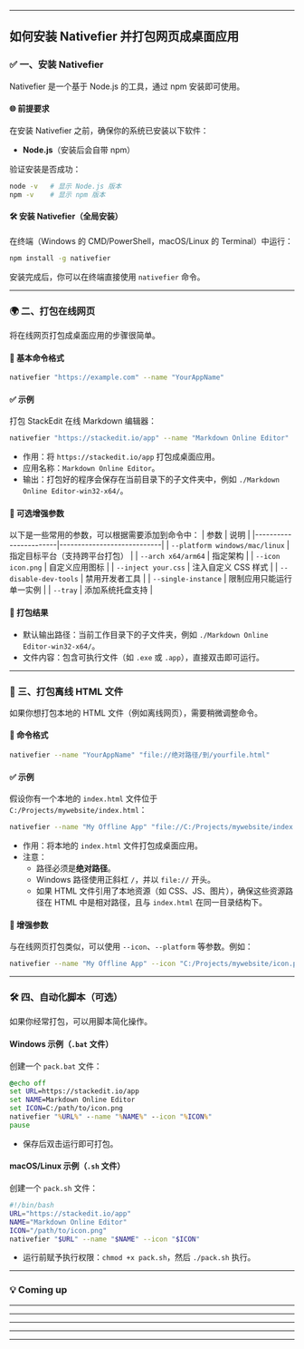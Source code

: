 
---

## 如何安装 Nativefier 并打包网页成桌面应用

### ✅ 一、安装 Nativefier
Nativefier 是一个基于 Node.js 的工具，通过 npm 安装即可使用。

#### 🌐 前提要求
在安装 Nativefier 之前，确保你的系统已安装以下软件：
- **Node.js**（安装后会自带 npm）
  
验证安装是否成功：
```bash
node -v   # 显示 Node.js 版本
npm -v    # 显示 npm 版本
```

#### 🛠 安装 Nativefier（全局安装）
在终端（Windows 的 CMD/PowerShell，macOS/Linux 的 Terminal）中运行：
```bash
npm install -g nativefier
```
安装完成后，你可以在终端直接使用 `nativefier` 命令。

---

### 🌍 二、打包在线网页
将在线网页打包成桌面应用的步骤很简单。

#### 🔹 基本命令格式
```bash
nativefier "https://example.com" --name "YourAppName"
```

#### ✅ 示例
打包 StackEdit 在线 Markdown 编辑器：
```bash
nativefier "https://stackedit.io/app" --name "Markdown Online Editor"
```
- 作用：将 `https://stackedit.io/app` 打包成桌面应用。
- 应用名称：`Markdown Online Editor`。
- 输出：打包好的程序会保存在当前目录下的子文件夹中，例如 `./Markdown Online Editor-win32-x64/`。

#### 🧱 可选增强参数
以下是一些常用的参数，可以根据需要添加到命令中：
| 参数                  | 说明                       |
|-----------------------|----------------------------|
| `--platform windows/mac/linux` | 指定目标平台（支持跨平台打包） |
| `--arch x64/arm64`    | 指定架构                  |
| `--icon icon.png`     | 自定义应用图标            |
| `--inject your.css`   | 注入自定义 CSS 样式        |
| `--disable-dev-tools` | 禁用开发者工具            |
| `--single-instance`   | 限制应用只能运行单一实例   |
| `--tray`              | 添加系统托盘支持          |

#### 📂 打包结果
- 默认输出路径：当前工作目录下的子文件夹，例如 `./Markdown Online Editor-win32-x64/`。
- 文件内容：包含可执行文件（如 `.exe` 或 `.app`），直接双击即可运行。

---

### 📜 三、打包离线 HTML 文件
如果你想打包本地的 HTML 文件（例如离线网页），需要稍微调整命令。

#### 🔹 命令格式
```bash
nativefier --name "YourAppName" "file://绝对路径/到/yourfile.html"
```

#### ✅ 示例
假设你有一个本地的 `index.html` 文件位于 `C:/Projects/mywebsite/index.html`：
```bash
nativefier --name "My Offline App" "file://C:/Projects/mywebsite/index.html"
```
- 作用：将本地的 `index.html` 文件打包成桌面应用。
- 注意：
  - 路径必须是**绝对路径**。
  - Windows 路径使用正斜杠 `/`，并以 `file://` 开头。
  - 如果 HTML 文件引用了本地资源（如 CSS、JS、图片），确保这些资源路径在 HTML 中是相对路径，且与 `index.html` 在同一目录结构下。

#### 🧱 增强参数
与在线网页打包类似，可以使用 `--icon`、`--platform` 等参数。例如：
```bash
nativefier --name "My Offline App" --icon "C:/Projects/mywebsite/icon.png" "file://C:/Projects/mywebsite/index.html"
```

---

### 🛠 四、自动化脚本（可选）
如果你经常打包，可以用脚本简化操作。

#### Windows 示例（`.bat` 文件）
创建一个 `pack.bat` 文件：
```bat
@echo off
set URL=https://stackedit.io/app
set NAME=Markdown Online Editor
set ICON=C:/path/to/icon.png
nativefier "%URL%" --name "%NAME%" --icon "%ICON%"
pause
```
- 保存后双击运行即可打包。

#### macOS/Linux 示例（`.sh` 文件）
创建一个 `pack.sh` 文件：
```bash
#!/bin/bash
URL="https://stackedit.io/app"
NAME="Markdown Online Editor"
ICON="/path/to/icon.png"
nativefier "$URL" --name "$NAME" --icon "$ICON"
```
- 运行前赋予执行权限：`chmod +x pack.sh`，然后 `./pack.sh` 执行。

---

### 💡 Coming up
---------
---------
---------
---------
---------
